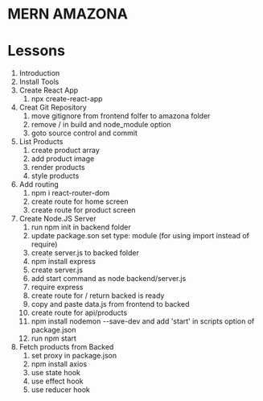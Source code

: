# MERN AMAZONA
# Lessons
1. Introduction
2. Install Tools
3. Create React App
   1. npx create-react-app
4. Creat Git Repository
   1. move gitignore from frontend folfer to amazona folder
   2. remove / in build and node_module option
   3. goto source control and commit
5. List Products
   1. create product array
   2. add product image
   3. render products
   4. style products
6. Add routing
   1. npm i react-router-dom
   2. create route for home screen
   3. create route for product screen
7. Create Node.JS Server
   1. run npm init in backend folder
   2. update package.son set type: module (for using import instead of require)
   3. create server.js to backed folder
   4. npm install express
   5. create server.js
   6. add start command as node backend/server.js
   7. require express
   8. create route for / return backed is ready
   9. copy and paste data.js from frontend to backed
   10. create route for api/products
   11. npm install nodemon --save-dev and add 'start' in scripts option of package.json
   12. run npm start
8. Fetch products from Backed
   1. set proxy in package.json
   2. npm install axios
   3. use state hook
   4. use effect hook
   5. use reducer hook
